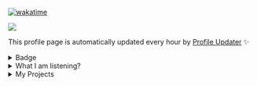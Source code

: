 [![wakatime](https://wakatime.com/badge/user/5cb7cd14-ac7e-4fc0-9f81-6036760cb6a3.svg)](https://wakatime.com/@5cb7cd14-ac7e-4fc0-9f81-6036760cb6a3)

<img src="https://firebasestorage.googleapis.com/v0/b/various-data-storing.appspot.com/o/Hello.svg?alt=media&token=9a419d04-e7d2-470b-bb7c-7d6e9a04fbed"  />

This profile page is automatically updated every hour by [Profile Updater](https://github.com/tinvv/profile-updater) ✨

<details>
<summary>Badge</summary>
<img src="https://github-profile-trophy.vercel.app/?username=tinvv&theme=discord&column=8)" /> 
 
![stats](https://github-readme-stats.vercel.app/api?username=tinvv&show_icons=true&line_height=24)
 
</details>
<details>
<summary>What I am listening?</summary>
  
[![img](https://spotify-github-profile.vercel.app/api/view?uid=0ysdo113nkd8khvn2kn7al2s5&cover_image=true&theme=default)](https://spotify-github-profile.vercel.app/api/view.svg?uid=0ysdo113nkd8khvn2kn7al2s5&redirect=true)
  
</details>

<details>
<summary>
My Projects
</summary>
  
<!-- [PROFILE UPDATER]: START -->
## My Projects
- [100DaysOfProgramming](https://github.com/tinvv/100DaysOfProgramming) ( [4 stars](https://github.com/tinvv/100DaysOfProgramming/stargazers) )
- [555](https://github.com/tinvv/555) ( [3 stars](https://github.com/tinvv/555/stargazers) )
- [AnyDictionary](https://github.com/tinvv/AnyDictionary) ( [2 stars](https://github.com/tinvv/AnyDictionary/stargazers) )
- [Chanom](https://github.com/tinvv/Chanom) ( [1 stars](https://github.com/tinvv/Chanom/stargazers) )
- [Discord.js-v13-bot-starter](https://github.com/tinvv/Discord.js-v13-bot-starter) ( [4 stars](https://github.com/tinvv/Discord.js-v13-bot-starter/stargazers) )
- [JSOptionPane](https://github.com/tinvv/JSOptionPane) ( [1 stars](https://github.com/tinvv/JSOptionPane/stargazers) )
- [JavaScript2JavaScript](https://github.com/tinvv/JavaScript2JavaScript)
- [Manoonland](https://github.com/tinvv/Manoonland)
- [MukPakPak](https://github.com/tinvv/MukPakPak) ( [4 stars](https://github.com/tinvv/MukPakPak/stargazers) )
- [Noteable](https://github.com/tinvv/Noteable) ( [1 stars](https://github.com/tinvv/Noteable/stargazers) )
- [Record-of-the-Earth](https://github.com/tinvv/Record-of-the-Earth) ( [4 stars](https://github.com/tinvv/Record-of-the-Earth/stargazers) )
- [THREE.js-resume](https://github.com/tinvv/THREE.js-resume)
- [THREE.js-solar-system](https://github.com/tinvv/THREE.js-solar-system) ( [3 stars](https://github.com/tinvv/THREE.js-solar-system/stargazers) [1 issues](https://github.com/tinvv/THREE.js-solar-system/issues) )
- [What-Should-I-Listen](https://github.com/tinvv/What-Should-I-Listen) ( [6 stars](https://github.com/tinvv/What-Should-I-Listen/stargazers) )
- [blog](https://github.com/tinvv/blog)
- [digital-garden](https://github.com/tinvv/digital-garden) ( [1 stars](https://github.com/tinvv/digital-garden/stargazers) )
- [profile-updater](https://github.com/tinvv/profile-updater) ( [5 stars](https://github.com/tinvv/profile-updater/stargazers) )
- [shouldYou](https://github.com/tinvv/shouldYou) ( [2 stars](https://github.com/tinvv/shouldYou/stargazers) )
- [tinvv](https://github.com/tinvv/tinvv) ( [3 stars](https://github.com/tinvv/tinvv/stargazers) )
- [web](https://github.com/tinvv/web) ( [1 stars](https://github.com/tinvv/web/stargazers) )

## My contribution
- [Chat-Client-and-Server-with-Java-Socket](https://github.com/tinvv/Chat-Client-and-Server-with-Java-Socket)
- [DaiMai](https://github.com/tinvv/DaiMai)
- [antibadwordbot](https://github.com/tinvv/antibadwordbot)
- [awesome-cheab-quotes](https://github.com/tinvv/awesome-cheab-quotes)
- [awesome-maas](https://github.com/tinvv/awesome-maas)
- [awesome-prayuth-works](https://github.com/tinvv/awesome-prayuth-works)
- [awesome-websites-as-answers](https://github.com/tinvv/awesome-websites-as-answers)
- [baht.js](https://github.com/tinvv/baht.js)
- [can-i-order-macbook-m1-max-in-thailand-now](https://github.com/tinvv/can-i-order-macbook-m1-max-in-thailand-now)
- [coffee-to-code](https://github.com/tinvv/coffee-to-code)
- [dotfiles](https://github.com/tinvv/dotfiles)
- [dumb-questions-th](https://github.com/tinvv/dumb-questions-th)
- [learn](https://github.com/tinvv/learn)
- [manoonchai.com](https://github.com/tinvv/manoonchai.com)
- [milerdark-vscode-theme](https://github.com/tinvv/milerdark-vscode-theme)
- [nohello-th](https://github.com/tinvv/nohello-th)
- [nunmun](https://github.com/tinvv/nunmun)
- [poppoll](https://github.com/tinvv/poppoll)
- [resound](https://github.com/tinvv/resound)
- [timelapse](https://github.com/tinvv/timelapse)
- [torpleng](https://github.com/tinvv/torpleng)
<!-- [PROFILE UPDATER]: END -->
